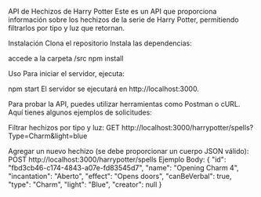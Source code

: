 API de Hechizos de Harry Potter
Este es un API que proporciona información sobre los hechizos de la serie de Harry Potter, permitiendo filtrarlos por tipo y luz que retornan.

Instalación
Clona el repositorio
Instala las dependencias:

accede a la carpeta /src
npm install

Uso
Para iniciar el servidor, ejecuta:

npm start
El servidor se ejecutará en http://localhost:3000.

Para probar la API, puedes utilizar herramientas como Postman o cURL. Aquí tienes algunos ejemplos de solicitudes:

Filtrar hechizos por tipo y luz:
GET http://localhost:3000/harrypotter/spells?Type=Charm&light=blue


Agregar un nuevo hechizo (se debe proporcionar un cuerpo JSON válido):
POST http://localhost:3000/harrypotter/spells
Ejemplo Body:
{
    "id": "fbd3cb46-c174-4843-a07e-fd83545d7",
    "name": "Opening Charm 4",
    "incantation": "Aberto",
    "effect": "Opens doors",
    "canBeVerbal": true,
    "type": "Charm",
    "light": "Blue",
    "creator": null
}